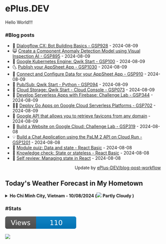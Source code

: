 # ePlus.DEV

Hello World!!!

### #Blog posts

- 🧰 [Dialogflow CX: Bot Building Basics - GSP928](https://eplus.dev/dialogflow-cx-bot-building-basics-gsp928) - 2024-08-09 
- 😺 [Create a Component Anomaly Detection Model using Visual Inspection AI - GSP895](https://eplus.dev/create-a-component-anomaly-detection-model-using-visual-inspection-ai-gsp895) - 2024-08-09 
- 🗽 [Google Kubernetes Engine: Qwik Start - GSP100](https://eplus.dev/google-kubernetes-engine-qwik-start-gsp100) - 2024-08-09 
- 🌜 [Publish your AppSheet App - GSP1030](https://eplus.dev/publish-your-appsheet-app-gsp1030) - 2024-08-09 
- 📝 [Connect and Configure Data for your AppSheet App - GSP910](https://eplus.dev/connect-and-configure-data-for-your-appsheet-app-gsp910) - 2024-08-09 
- 🚀 [Pub/Sub: Qwik Start - Python - GSP094](https://eplus.dev/pubsub-qwik-start-python-gsp094) - 2024-08-09 
- 💼 [Cloud Storage: Qwik Start - Cloud Console - GSP073](https://eplus.dev/cloud-storage-qwik-start-cloud-console-gsp073) - 2024-08-09 
- 🦣 [Develop Serverless Apps with Firebase: Challenge Lab - GSP344](https://eplus.dev/develop-serverless-apps-with-firebase-challenge-lab-gsp344) - 2024-08-09 
- 👨‍🏫 [Deploy Go Apps on Google Cloud Serverless Platforms - GSP702](https://eplus.dev/deploy-go-apps-on-google-cloud-serverless-platforms-gsp702) - 2024-08-09 
- 🔭 [Google API that allows you to retrieve favicons from any domain](https://eplus.dev/google-api-that-allows-you-to-retrieve-favicons-from-any-domain) - 2024-08-09 
- 🤡 [Build a Website on Google Cloud: Challenge Lab - GSP319](https://eplus.dev/build-a-website-on-google-cloud-challenge-lab-gsp319) - 2024-08-08 
- 💡 [Build a Chat Application using the PaLM 2 API on Cloud Run - GSP1201](https://eplus.dev/build-a-chat-application-using-the-palm-2-api-on-cloud-run-gsp1201) - 2024-08-08 
- 🦣 [Module quiz: Data and state - React Basic](https://eplus.dev/module-quiz-data-and-state-react-basic) - 2024-08-08 
- 💪 [Knowledge check: State or stateless - React Basic](https://eplus.dev/knowledge-check-state-or-stateless-react-basic) - 2024-08-08 
- 🤡 [Self review: Managing state in React](https://eplus.dev/self-review-managing-state-in-react) - 2024-08-08 


<div align="right">
    Update by <a target="_blank" href="https://github.com/ePlus-DEV/blog-post-workflow">ePlus-DEV/blog-post-workflow</a>
</div>


## Today's Weather Forecast in My Hometown



<details>
    <summary><b>Ho Chi Minh City, Vietnam - 10/08/2024 (<img src="https://cdn.weatherapi.com/weather/64x64/day/116.png" width="25" /> Partly Cloudy )</b>
    </summary>

    
<table>
    <tr>
        <th>Hour</th>
        <td>00:00</td><td>01:00</td><td>02:00</td><td>03:00</td><td>04:00</td><td>05:00</td><td>06:00</td><td>07:00</td><td>08:00</td><td>09:00</td><td>10:00</td><td>11:00</td><td>12:00</td><td>13:00</td><td>14:00</td><td>15:00</td><td>16:00</td><td>17:00</td><td>18:00</td><td>19:00</td><td>20:00</td><td>21:00</td><td>22:00</td><td>23:00</td>
    </tr>
    <tr>
        <th>Weather</th>
        <td><img src="https://cdn.weatherapi.com/weather/64x64/night/113.png"></img></td><td><img src="https://cdn.weatherapi.com/weather/64x64/night/116.png"></img></td><td><img src="https://cdn.weatherapi.com/weather/64x64/night/116.png"></img></td><td><img src="https://cdn.weatherapi.com/weather/64x64/night/116.png"></img></td><td><img src="https://cdn.weatherapi.com/weather/64x64/night/113.png"></img></td><td><img src="https://cdn.weatherapi.com/weather/64x64/night/113.png"></img></td><td><img src="https://cdn.weatherapi.com/weather/64x64/day/113.png"></img></td><td><img src="https://cdn.weatherapi.com/weather/64x64/day/113.png"></img></td><td><img src="https://cdn.weatherapi.com/weather/64x64/day/116.png"></img></td><td><img src="https://cdn.weatherapi.com/weather/64x64/day/116.png"></img></td><td><img src="https://cdn.weatherapi.com/weather/64x64/day/176.png"></img></td><td><img src="https://cdn.weatherapi.com/weather/64x64/day/122.png"></img></td><td><img src="https://cdn.weatherapi.com/weather/64x64/day/119.png"></img></td><td><img src="https://cdn.weatherapi.com/weather/64x64/day/176.png"></img></td><td><img src="https://cdn.weatherapi.com/weather/64x64/day/176.png"></img></td><td><img src="https://cdn.weatherapi.com/weather/64x64/day/116.png"></img></td><td><img src="https://cdn.weatherapi.com/weather/64x64/day/113.png"></img></td><td><img src="https://cdn.weatherapi.com/weather/64x64/day/113.png"></img></td><td><img src="https://cdn.weatherapi.com/weather/64x64/day/116.png"></img></td><td><img src="https://cdn.weatherapi.com/weather/64x64/night/113.png"></img></td><td><img src="https://cdn.weatherapi.com/weather/64x64/night/113.png"></img></td><td><img src="https://cdn.weatherapi.com/weather/64x64/night/113.png"></img></td><td><img src="https://cdn.weatherapi.com/weather/64x64/night/113.png"></img></td><td><img src="https://cdn.weatherapi.com/weather/64x64/night/113.png"></img></td>
    </tr>
    <tr>
        <th>Condition</th>
        <td width="200px">Clear </td><td width="200px">Partly Cloudy </td><td width="200px">Partly Cloudy </td><td width="200px">Partly Cloudy </td><td width="200px">Clear </td><td width="200px">Clear </td><td width="200px">Sunny</td><td width="200px">Sunny</td><td width="200px">Partly Cloudy </td><td width="200px">Partly Cloudy </td><td width="200px">Patchy rain nearby</td><td width="200px">Overcast </td><td width="200px">Cloudy </td><td width="200px">Patchy rain nearby</td><td width="200px">Patchy rain nearby</td><td width="200px">Partly Cloudy </td><td width="200px">Sunny</td><td width="200px">Sunny</td><td width="200px">Partly Cloudy </td><td width="200px">Clear </td><td width="200px">Clear </td><td width="200px">Clear </td><td width="200px">Clear </td><td width="200px">Clear </td>
    </tr>
    <tr>
        <th>Temperature</th>
        <td>26.7 °C</td><td>26.5 °C</td><td>26.2 °C</td><td>26 °C</td><td>25.8 °C</td><td>25.8 °C</td><td>25.7 °C</td><td>26.9 °C</td><td>28.7 °C</td><td>30.5 °C</td><td>32 °C</td><td>33.3 °C</td><td>34.2 °C</td><td>34.9 °C</td><td>34.3 °C</td><td>33.1 °C</td><td>32.1 °C</td><td>32.5 °C</td><td>31 °C</td><td>29.8 °C</td><td>29.2 °C</td><td>28.5 °C</td><td>27.9 °C</td><td>27.5 °C</td>
    </tr>
    <tr>
        <th>Wind</th>
        <td>9.7 kph</td><td>9.4 kph</td><td>7.9 kph</td><td>8.6 kph</td><td>7.6 kph</td><td>6.1 kph</td><td>7.2 kph</td><td>9.7 kph</td><td>11.2 kph</td><td>12.2 kph</td><td>13.7 kph</td><td>14 kph</td><td>15.8 kph</td><td>16.2 kph</td><td>18 kph</td><td>17.6 kph</td><td>15.8 kph</td><td>14.4 kph</td><td>12.2 kph</td><td>12.6 kph</td><td>13 kph</td><td>13 kph</td><td>13 kph</td><td>12.2 kph</td>
    </tr>
</table>


<div align="right">
    Updated at: 2024-08-09T21:22:14Z - by <a target="_blank"
        href="https://github.com/ePlus-DEV/weather-forecast">ePlus-DEV/weather-forecast</a>
</div>
</details>


### #Stats

[![Image of counter](https://github.com/ePlus-DEV/view-counter/blob/main/svg/685088620/badge.svg)](https://github.com/ePlus-DEV/view-counter/blob/main/readme/685088620/week.md)

![](https://komarev.com/ghpvc/?username=ePlus-DEV&style=for-the-badge)
